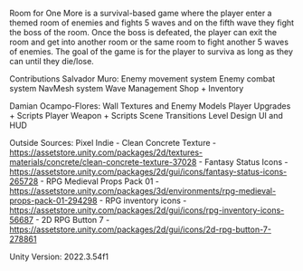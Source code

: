 Room for One More is a survival-based game where the player enter a themed room of enemies and fights 5 waves and on the fifth wave they fight the boss of the room. 
Once the boss is defeated, the player can exit the room and get into another room or the same room to fight another 5 waves of enemies.
The goal of the game is for the player to surviva as long as they can until they die/lose.

Contributions
Salvador Muro: Enemy movement system
               Enemy combat system
               NavMesh system
               Wave Management
               Shop + Inventory

Damian Ocampo-Flores:   Wall Textures and Enemy Models
                        Player Upgrades + Scripts
                        Player Weapon + Scripts
                        Scene Transitions
                        Level Design
                        UI and HUD


Outside Sources: Pixel Indie - Clean Concrete Texture - https://assetstore.unity.com/packages/2d/textures-materials/concrete/clean-concrete-texture-37028
                             - Fantasy Status Icons - https://assetstore.unity.com/packages/2d/gui/icons/fantasy-status-icons-265728
                             - RPG Medieval Props Pack 01 - https://assetstore.unity.com/packages/3d/environments/rpg-medieval-props-pack-01-294298
                             - RPG inventory icons - https://assetstore.unity.com/packages/2d/gui/icons/rpg-inventory-icons-56687
                             - 2D RPG Button 7 - https://assetstore.unity.com/packages/2d/gui/icons/2d-rpg-button-7-278861

Unity Version: 2022.3.54f1
